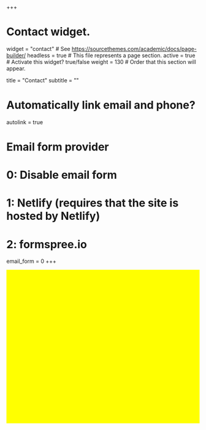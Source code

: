 +++
# Contact widget.
widget = "contact"  # See https://sourcethemes.com/academic/docs/page-builder/
headless = true  # This file represents a page section.
active = true  # Activate this widget? true/false
weight = 130  # Order that this section will appear.

title = "Contact"
subtitle = ""

# Automatically link email and phone?
autolink = true

# Email form provider
#   0: Disable email form
#   1: Netlify (requires that the site is hosted by Netlify)
#   2: formspree.io
email_form = 0
+++

<div id="map" style="width:100%;height:400px;background:yellow"></div>

<script>
function myMap() {
    var uluru = {lat: 22.309743, lng: 39.104718}; 
    var map = new google.maps.Map(document.getElementById("map"), { 
      zoom: 15, 
      center: uluru 
    }); 
    var marker = new google.maps.Marker({ 
      position: uluru, 
      map: map 
    }); 
}
</script>
<script src="https://maps.googleapis.com/maps/api/js?key=AIzaSyDiwnkgNPu49OLPYdSiYb4OB35X6K1Smlc&callback=myMap"></script>

